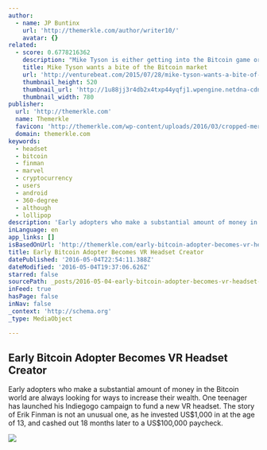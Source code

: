 ```yaml
---
author:
  - name: JP Buntinx
    url: 'http://themerkle.com/author/writer10/'
    avatar: {}
related:
  - score: 0.6778216362
    description: "Mike Tyson is either getting into the Bitcoin game or is getting scammed out of a bunch of money. Tyson, a former heavyweight boxing world champion, tweeted a link this weekend to a website with the best URL you'll see all year: Coming soon... http://t.co/Blf592VtUW ... Changing the way we get change."
    title: Mike Tyson wants a bite of the Bitcoin market
    url: 'http://venturebeat.com/2015/07/28/mike-tyson-wants-a-bite-of-the-bitcoin-market/'
    thumbnail_height: 520
    thumbnail_url: 'http://1u88jj3r4db2x4txp44yqfj1.wpengine.netdna-cdn.com/wp-content/uploads/2015/07/tyson-780x520.jpg'
    thumbnail_width: 780
publisher:
  url: 'http://themerkle.com'
  name: Themerkle
  favicon: 'http://themerkle.com/wp-content/uploads/2016/03/cropped-merkle-white-1-192x192.png'
  domain: themerkle.com
keywords:
  - headset
  - bitcoin
  - finman
  - marvel
  - cryptocurrency
  - users
  - android
  - 360-degree
  - although
  - lollipop
description: 'Early adopters who make a substantial amount of money in the Bitcoin world are always looking for ways to increase their wealth. One teenager has launched his Indiegogo campaign to fund a new VR headset. The story of Erik Finman is not an unusual one, as he invested US$1,000 in at the age of 13, and cashed out 18 months later to a US$100,000 paycheck.'
inLanguage: en
app_links: []
isBasedOnUrl: 'http://themerkle.com/early-bitcoin-adopter-becomes-vr-headset-creator/'
title: Early Bitcoin Adopter Becomes VR Headset Creator
datePublished: '2016-05-04T22:54:11.388Z'
dateModified: '2016-05-04T19:37:06.626Z'
starred: false
sourcePath: _posts/2016-05-04-early-bitcoin-adopter-becomes-vr-headset-creator.md
inFeed: true
hasPage: false
inNav: false
_context: 'http://schema.org'
_type: MediaObject

---
```

<article style=""><h1>Early Bitcoin Adopter Becomes VR Headset Creator</h1><p>Early adopters who make a substantial amount of money in the Bitcoin world are always looking for ways to increase their wealth. One teenager has launched his Indiegogo campaign to fund a new VR headset. The story of Erik Finman is not an unusual one, as he invested US$1,000 in at the age of 13, and cashed out 18 months later to a US$100,000 paycheck.</p><img src="http://themerkle.com/wp-content/uploads/2016/05/shutterstock_3957851472.jpg" /></article>
